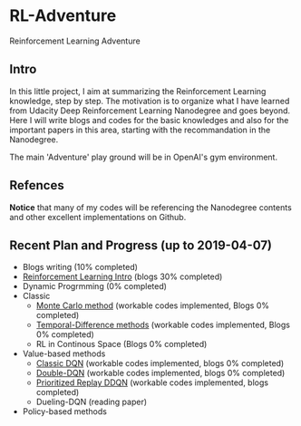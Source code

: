 # RL-Adventure
Reinforcement Learning Adventure

## Intro

In this little project, I aim at summarizing the Reinforcement Learning knowledge, step by step. The motivation is to organize what I have learned from Udacity Deep Reinforcement Learning Nanodegree and goes beyond. Here I will write blogs and codes for the basic knowledges and also for the important papers in this area, starting with the recommandation in the Nanodegree.

The main 'Adventure' play ground will be in OpenAI's gym environment.

## Refences
**Notice** that many of my codes will be referencing the Nanodegree contents and other excellent implementations on Github.

## Recent Plan and Progress (up to 2019-04-07)

- Blogs writing (10% completed)
- [Reinforcement Learning Intro](https://github.com/quboanthony/RL-Adventure/blob/master/RL_learning/RL_Learning_blog_1.md) (blogs 30% completed)
- Dynamic Progrmming (0% completed)
- Classic
  - [Monte Carlo method](https://github.com/quboanthony/RL-Adventure/tree/master/monte-carlo) (workable codes implemented, Blogs 0% completed)
  - [Temporal-Difference methods](https://github.com/quboanthony/RL-Adventure/tree/master/temporal-difference) (workable codes implemented, Blogs 0% completed)
  - RL in Continous Space (Blogs 0% completed)
- Value-based methods
  - [Classic DQN](https://github.com/quboanthony/RL-Adventure/tree/master/p1_navigation) (workable codes implemented, blogs 0% completed)
  - [Double-DQN](https://github.com/quboanthony/RL-Adventure/tree/master/dqn-double_dqn
) (workable codes implemented, blogs 0% completed)
  - [Prioritized Replay DDQN](https://github.com/quboanthony/RL-Adventure/tree/master/dqn-Prioritized%20Experience%20Replay%20ddqn) (workable codes implemented, blogs completed)
  - Dueling-DQN (reading paper)
- Policy-based methods
